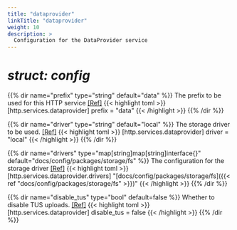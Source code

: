 ```yaml
---
title: "dataprovider"
linkTitle: "dataprovider"
weight: 10
description: >
  Configuration for the DataProvider service
---
```


# _struct: config_

{{% dir name="prefix" type="string" default="data" %}}
The prefix to be used for this HTTP service [[Ref]](https://github.com/cs3org/reva/tree/master/internal/http/services/dataprovider/dataprovider.go#L39)
{{< highlight toml >}}
[http.services.dataprovider]
prefix = "data"
{{< /highlight >}}
{{% /dir %}}

{{% dir name="driver" type="string" default="local" %}}
The storage driver to be used. [[Ref]](https://github.com/cs3org/reva/tree/master/internal/http/services/dataprovider/dataprovider.go#L40)
{{< highlight toml >}}
[http.services.dataprovider]
driver = "local"
{{< /highlight >}}
{{% /dir %}}

{{% dir name="drivers" type="map[string]map[string]interface{}" default="docs/config/packages/storage/fs" %}}
The configuration for the storage driver [[Ref]](https://github.com/cs3org/reva/tree/master/internal/http/services/dataprovider/dataprovider.go#L41)
{{< highlight toml >}}
[http.services.dataprovider.drivers]
"[docs/config/packages/storage/fs]({{< ref "docs/config/packages/storage/fs" >}})"
{{< /highlight >}}
{{% /dir %}}

{{% dir name="disable_tus" type="bool" default=false %}}
Whether to disable TUS uploads. [[Ref]](https://github.com/cs3org/reva/tree/master/internal/http/services/dataprovider/dataprovider.go#L42)
{{< highlight toml >}}
[http.services.dataprovider]
disable_tus = false
{{< /highlight >}}
{{% /dir %}}

